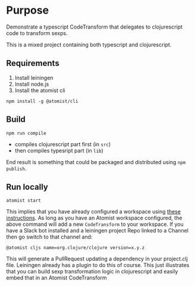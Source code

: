 # Purpose

Demonstrate a typescript CodeTransform that delegates to clojurescript code to transform sexps.  

This is a mixed project containing both typescript and clojurescript.

## Requirements

1. Install leiningen
2. Install node.js
3. Install the atomist cli

```
npm install -g @atomist/cli
```

## Build

```
npm run compile
```

* compiles clojurescript part first (in `src`)
* then compiles typesript part (in `lib`)

End result is something that could be packaged and distributed using `npm publish`.  

## Run locally

```
atomist start
```

This implies that you have already configured a workspace using [these instructions](https://docs.atomist.com/quick-start/).  As long as you have an Atomist workspace configured, the above command will add a new `CodeTransform` to your workspace.  If you have a Slack bot installed and a leiningen project Repo linked to a Channel then go switch to that channel and:

```
@atomist cljs name=org.clojure/clojure version=x.y.z
```

This will generate a PullRequest updating a dependency in your project.clj file.  Leiningen already has a plugin to do this of course.  This just illustrates that you can build sexp transformation logic in clojurescript and easily embed that in an Atomist CodeTransform